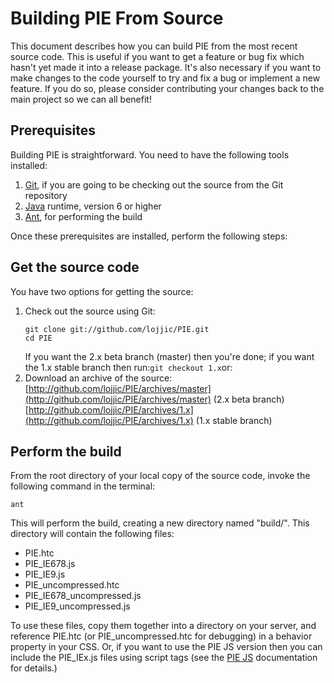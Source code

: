 # Building PIE From Source

This document describes how you can build PIE from the most recent source code. This is useful if you want to get a feature or bug fix which hasn't yet made it into a release package. It's also necessary if you want to make changes to the code yourself to try and fix a bug or implement a new feature. If you do so, please consider contributing your changes back to the main project so we can all benefit!

## Prerequisites

Building PIE is straightforward. You need to have the following tools installed:

1.  [Git](http://git-scm.com/), if you are going to be checking out the source from the Git repository
2.  [Java](http://java.com) runtime, version 6 or higher
3.  [Ant](http://ant.apache.org), for performing the build

Once these prerequisites are installed, perform the following steps:

## Get the source code

You have two options for getting the source:

1.  Check out the source using Git:
    ```
    git clone git://github.com/lojjic/PIE.git
    cd PIE
    ```
    If you want the 2.x beta branch (master) then you're done; if you want the 1.x stable branch then run:`git checkout 1.x`or:
2.  Download an archive of the source:  
    [http://github.com/lojjic/PIE/archives/master](http://github.com/lojjic/PIE/archives/master) (2.x beta branch)  
    [http://github.com/lojjic/PIE/archives/1.x](http://github.com/lojjic/PIE/archives/1.x) (1.x stable branch)

## Perform the build

From the root directory of your local copy of the source code, invoke the following command in the terminal:

`ant`

This will perform the build, creating a new directory named "build/". This directory will contain the following files:

*   PIE.htc
*   PIE_IE678.js
*   PIE_IE9.js
*   PIE_uncompressed.htc
*   PIE_IE678_uncompressed.js
*   PIE_IE9_uncompressed.js

To use these files, copy them together into a directory on your server, and reference PIE.htc (or PIE_uncompressed.htc for debugging) in a behavior property in your CSS. Or, if you want to use the PIE JS version then you can include the PIE_IEx.js files using script tags (see the [PIE JS](/documentation/pie-js/) documentation for details.)